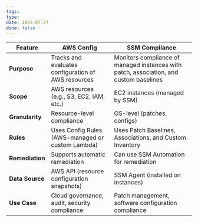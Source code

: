 ```yaml
---
tags: 
type: 
date: 2025-07-27
done: false
---
```

| Feature         | **AWS Config**                                      | **SSM Compliance**                                                                     |
| --------------- | --------------------------------------------------- | -------------------------------------------------------------------------------------- |
| **Purpose**     | Tracks and evaluates configuration of AWS resources | Monitors compliance of managed instances with patch, association, and custom baselines |
| **Scope**       | AWS resources (e.g., S3, EC2, IAM, etc.)            | EC2 instances (managed by SSM)                                                         |
| **Granularity** | Resource-level compliance                           | OS-level (patches, configs)                                                            |
| **Rules**       | Uses Config Rules (AWS-managed or custom Lambda)    | Uses Patch Baselines, Associations, and Custom Inventory                               |
| **Remediation** | Supports automatic remediation                      | Can use SSM Automation for remediation                                                 |
| **Data Source** | AWS API (resource configuration snapshots)          | SSM Agent (installed on instances)                                                     |
| **Use Case**    | Cloud governance, audit, security compliance        | Patch management, software configuration compliance                                    |
